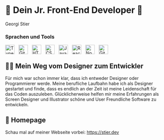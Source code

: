 # 🚀 Dein Jr. Front-End Developer 🚀
Georgi Stier

### Sprachen und Tools
<img align="left" alt="TypeScript" width="30px" style="padding-right:10px;" src="https://cdn.jsdelivr.net/gh/devicons/devicon/icons/typescript/typescript-plain.svg" />
<img align="left" alt="Git" width="30px" style="padding-right:10px;" src="https://cdn.jsdelivr.net/gh/devicons/devicon/icons/git/git-original.svg" />
<img align="left" alt="HTML" width="30px" style="padding-right:10px;" src="https://cdn.jsdelivr.net/gh/devicons/devicon/icons/html5/html5-plain.svg" />
<img align="left" alt="CSS" width="30px" style="padding-right:10px;" src="https://cdn.jsdelivr.net/gh/devicons/devicon/icons/css3/css3-plain.svg" />
<img align="left" alt="JavaScript" width="30px" style="padding-right:10px;" src="https://cdn.jsdelivr.net/gh/devicons/devicon/icons/javascript/javascript-plain.svg" />
<img align="left" alt="React" width="30px" style="padding-right:10px;" src="https://cdn.jsdelivr.net/gh/devicons/devicon/icons/react/react-original.svg" />
<img align="left" alt="NodeJS" width="30px" style="padding-right:10px;" src="https://cdn.jsdelivr.net/gh/devicons/devicon/icons/nodejs/nodejs-original.svg" />
<img align="left" alt="GitHub" width="30px" style="padding-right:10px;" src="https://cdn.jsdelivr.net/gh/devicons/devicon/icons/github/github-original.svg" />
<br />


#

## 👨‍💻 Mein Weg vom Designer zum Entwickler
  Für mich war schon immer klar, dass ich entweder Designer oder Programmierer werde. Meine berufliche Laufbahn habe ich als Designer gestartet und finde, dass es endlich an der Zeit ist meine Leidenschaft für das Coden auszuleben. Glücklicherweise helfen mir meine Erfahrungen als Screen Designer und Illustrator schöne und User Freundliche Software zu entwickeln.


## 🤘 Homepage
Schau mal auf meiner Webseite vorbei: https://stier.dev
